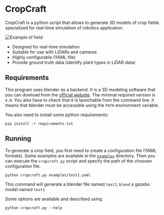 # CropCraft

CropCraft is a python script that allows to generate 3D models of crop fields specialized for
real-time simulation of robotics application.

![Example of field](doc/imgs/field_demo.png)

* Designed for real-time simulation
* Suitable for use with LiDARs and cameras
* Highly configurable (YAML file)
* Provide ground truth data (identify plant types in LiDAR data)


## Requirements

This program uses blender as a backend.
It is a 3D modeling software that you can dowload from the
[official website](https://www.blender.org/download/).
The minimal required version is `4.0`.
You also have to check that it is launchable from the command line.
It means that blender must be accessible using the `PATH` environment variable.

You also need to install some python requirements:
```
pip install -r requirements.txt
```

## Running

To generate a crop field, you first need to create a configuration file (YAML formats).
Some examples are available in the [`examples`](/examples) directory.
Then you can execute the `cropcraft.py` script and specify the path of the choosen configuration
file.
```
python cropcraft.py examples/test1.yaml
```
This command will generate a blender file named `test1.blend` a gazebo model named `test1`

Some options are available and described using
```
python cropcraft.py --help
```
